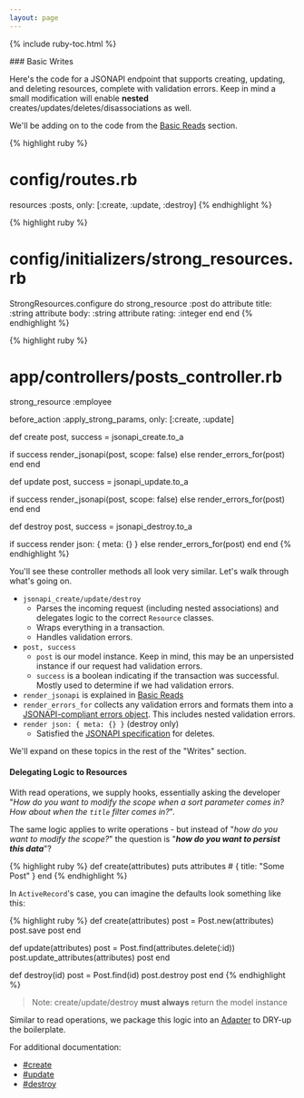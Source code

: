 ```yaml
---
layout: page
---
```


{% include ruby-toc.html %}

<div markdown="1" class="col-md-8 col-md-offset-1">
### Basic Writes

Here's the code for a JSONAPI endpoint that supports creating,
updating, and deleting resources, complete with validation errors. Keep in mind a small modification will
enable **nested** creates/updates/deletes/disassociations as well.

We'll be adding on to the code from the [Basic
Reads]({{site.github.url}}/ruby/reads/basic-reads) section.

{% highlight ruby %}
# config/routes.rb
resources :posts, only: [:create, :update, :destroy]
{% endhighlight %}

{% highlight ruby %}
# config/initializers/strong_resources.rb
StrongResources.configure do
  strong_resource :post do
    attribute title: :string
    attribute body: :string
    attribute rating: :integer
  end
end
{% endhighlight %}


{% highlight ruby %}
# app/controllers/posts_controller.rb

strong_resource :employee

before_action :apply_strong_params, only: [:create, :update]

def create
  post, success = jsonapi_create.to_a

  if success
    render_jsonapi(post, scope: false)
  else
    render_errors_for(post)
  end
end

def update
  post, success = jsonapi_update.to_a

  if success
    render_jsonapi(post, scope: false)
  else
    render_errors_for(post)
  end
end

def destroy
  post, success = jsonapi_destroy.to_a

  if success
    render json: { meta: {} }
  else
    render_errors_for(post)
  end
end
{% endhighlight %}

You'll see these controller methods all look very similar. Let's walk
through what's going on.

* `jsonapi_create/update/destroy`
  * Parses the incoming request (including nested associations) and
    delegates logic to the correct `Resource` classes.
  * Wraps everything in a transaction.
  * Handles validation errors.
* `post, success`
  * `post` is our model instance. Keep in mind, this may be an
    unpersisted instance if our request had validation errors.
  * `success` is a boolean indicating if the transaction was successful.
    Mostly used to determine if we had validation errors.
* `render_jsonapi` is explained in [Basic
  Reads]({{site.github.url}}/ruby/reads/basic-reads)
* `render_errors_for` collects any validation errors and formats them
  into a [JSONAPI-compliant errors object](http://jsonapi.org/format/#errors). This includes nested validation errors.
* `render json: { meta: {} }` (destroy only)
  * Satisfied the [JSONAPI specification](http://jsonapi.org/format/#crud-deleting-responses-200) for deletes.

We'll expand on these topics in the rest of the "Writes" section.

#### Delegating Logic to Resources

With read operations, we supply hooks, essentially asking the developer
"*How do you want to modify the scope when a sort parameter comes in? How
about when the `title` filter comes in?*".

The same logic applies to write operations - but instead of "*how do you
want to modify the scope?*" the question is "***how do you want to persist
this data***"?

{% highlight ruby %}
def create(attributes)
  puts attributes # { title: "Some Post" }
end
{% endhighlight %}

In `ActiveRecord`'s case, you can imagine the defaults look something
like this:

{% highlight ruby %}
def create(attributes)
  post = Post.new(attributes)
  post.save
  post
end

def update(attributes)
  post = Post.find(attributes.delete(:id))
  post.update_attributes(attributes)
  post
end

def destroy(id)
  post = Post.find(id)
  post.destroy
  post
end
{% endhighlight %}

> Note: create/update/destroy **must always** return the model instance

Similar to read operations, we package this logic into an
[Adapter]({{site.github.url}}/ruby/alternate-datastores/adapters) to
DRY-up the boilerplate.

For additional documentation:

* [#create](https://jsonapi-suite.github.io/jsonapi_compliable/JsonapiCompliable/Resource.html#create-instance_method)
* [#update](https://jsonapi-suite.github.io/jsonapi_compliable/JsonapiCompliable/Resource.html#update-instance_method)
* [#destroy](https://jsonapi-suite.github.io/jsonapi_compliable/JsonapiCompliable/Resource.html#destroy-instance_method)
